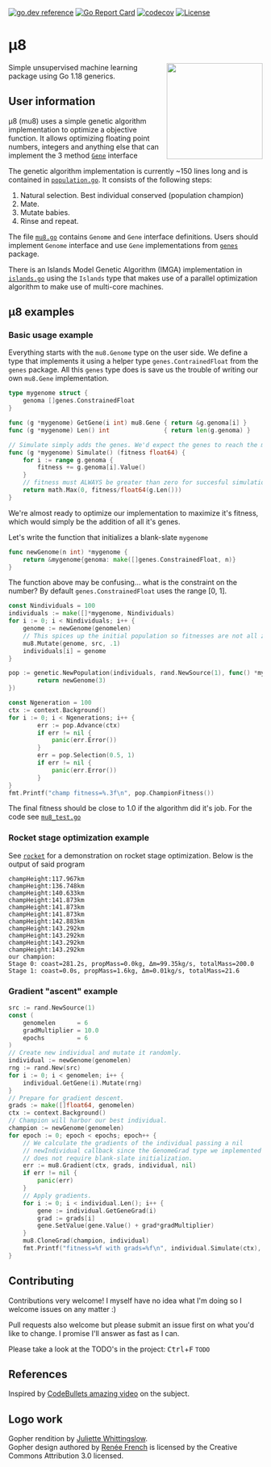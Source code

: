[![go.dev reference](https://pkg.go.dev/badge/github.com/soypat/mu8)](https://pkg.go.dev/github.com/soypat/mu8)
[![Go Report Card](https://goreportcard.com/badge/github.com/soypat/mu8)](https://goreportcard.com/report/github.com/soypat/mu8)
[![codecov](https://codecov.io/gh/soypat/mu8/branch/main/graph/badge.svg)](https://codecov.io/gh/soypat/mu8/branch/main)
[![License](https://img.shields.io/badge/License-BSD_2--Clause-orange.svg)](https://opensource.org/licenses/BSD-2-Clause)

# μ8

<img align="right" width="190px" src="https://user-images.githubusercontent.com/26156425/147430929-bd9adebd-9c00-4ee2-a5bd-bc8642ee9a82.png">

Simple unsupervised machine learning package using Go 1.18 generics.

## User information
μ8 (mu8) uses a simple genetic algorithm implementation to optimize a objective function. It allows optimizing floating point numbers, integers and anything else that can implement the 3 method [`Gene`](./mu8.go) interface

The genetic algorithm implementation is currently ~150 lines long and is contained in [`population.go`](./genetic/population.go). It consists of the following steps:

1. Natural selection. Best individual conserved (population champion)
2. Mate.
3. Mutate babies.
4. Rinse and repeat.

The file [`mu8.go`](./mu8.go) contains `Genome` and `Gene` interface definitions. Users should implement `Genome` interface and use `Gene` implementations from [`genes`](./genes) package.

There is an Islands Model Genetic Algorithm (IMGA) implementation in [`islands.go`](./genetic/islands.go) using the `Islands` type that makes use of a parallel optimization algorithm to make use of multi-core machines.

## μ8 examples

### Basic usage example
Everything starts with the `mu8.Genome` type on the user side. We define a type that implements it
using a helper type `genes.ContrainedFloat` from the `genes` package. All this `genes` type does
is save us the trouble of writing our own `mu8.Gene` implementation.

```go
type mygenome struct {
	genoma []genes.ConstrainedFloat
}

func (g *mygenome) GetGene(i int) mu8.Gene { return &g.genoma[i] }
func (g *mygenome) Len() int               { return len(g.genoma) }

// Simulate simply adds the genes. We'd expect the genes to reach the max values of the constraint.
func (g *mygenome) Simulate() (fitness float64) {
	for i := range g.genoma {
		fitness += g.genoma[i].Value()
	}
    // fitness must ALWAYS be greater than zero for succesful simulation.
	return math.Max(0, fitness/float64(g.Len()))
}
```
We're almost ready to optimize our implementation to maximize it's fitness, which would simply be the addition of all it's genes.

Let's write the function that initializes a blank-slate `mygenome`

```go
func newGenome(n int) *mygenome {
	return &mygenome{genoma: make([]genes.ConstrainedFloat, n)}
}
```
The function above may be confusing... what is the constraint on the number? By default
`genes.ConstrainedFloat` uses the range [0, 1]. 

```go
const Nindividuals = 100
individuals := make([]*mygenome, Nindividuals)
for i := 0; i < Nindividuals; i++ {
	genome := newGenome(genomelen)
	// This spices up the initial population so fitnesses are not all zero.
	mu8.Mutate(genome, src, .1)
	individuals[i] = genome
}

pop := genetic.NewPopulation(individuals, rand.NewSource(1), func() *mygenome {
		return newGenome(3)
})

const Ngeneration = 100
ctx := context.Background()
for i := 0; i < Ngenerations; i++ {
		err := pop.Advance(ctx)
		if err != nil {
			panic(err.Error())
		}
		err = pop.Selection(0.5, 1)
		if err != nil {
			panic(err.Error())
		}
}
fmt.Printf("champ fitness=%.3f\n", pop.ChampionFitness())
```
The final fitness should be close to 1.0 if the algorithm did it's job. For the code see 
[`mu8_test.go`](./mu8_test.go)

### Rocket stage optimization example

See [`rocket`](./examples/rocket/main.go) for a demonstration on rocket stage optimization. 
Below is the output of said program
```
champHeight:117.967km
champHeight:136.748km
champHeight:140.633km
champHeight:141.873km
champHeight:141.873km
champHeight:141.873km
champHeight:142.883km
champHeight:143.292km
champHeight:143.292km
champHeight:143.292km
champHeight:143.292km
our champion: 
Stage 0: coast=281.2s, propMass=0.0kg, Δm=99.35kg/s, totalMass=200.0
Stage 1: coast=0.0s, propMass=1.6kg, Δm=0.01kg/s, totalMass=21.6
```

### Gradient "ascent" example
```go
src := rand.NewSource(1)
const (
	genomelen      = 6
	gradMultiplier = 10.0
	epochs         = 6
)
// Create new individual and mutate it randomly.
individual := newGenome(genomelen)
rng := rand.New(src)
for i := 0; i < genomelen; i++ {
	individual.GetGene(i).Mutate(rng)
}
// Prepare for gradient descent.
grads := make([]float64, genomelen)
ctx := context.Background()
// Champion will harbor our best individual.
champion := newGenome(genomelen)
for epoch := 0; epoch < epochs; epoch++ {
	// We calculate the gradients of the individual passing a nil
	// newIndividual callback since the GenomeGrad type we implemented
	// does not require blank-slate initialization.
	err := mu8.Gradient(ctx, grads, individual, nil)
	if err != nil {
		panic(err)
	}
	// Apply gradients.
	for i := 0; i < individual.Len(); i++ {
		gene := individual.GetGeneGrad(i)
		grad := grads[i]
		gene.SetValue(gene.Value() + grad*gradMultiplier)
	}
	mu8.CloneGrad(champion, individual)
	fmt.Printf("fitness=%f with grads=%f\n", individual.Simulate(ctx), grads)
}
```

## Contributing
Contributions very welcome! I myself have no idea what I'm doing so I welcome
issues on any matter :)

Pull requests also welcome but please submit an issue first on what you'd like to change.
I promise I'll answer as fast as I can.

Please take a look at the TODO's in the project: <kbd>Ctrl</kbd>+<kbd>F</kbd> `TODO`

## References
Inspired by [CodeBullets amazing video](https://www.youtube.com/watch?v=BOZfhUcNiqk) on the subject.

## Logo work
Gopher rendition by [Juliette Whittingslow](https://www.instagram.com/artewitty/).  
Gopher design authored by [Renée French](https://www.instagram.com/reneefrench)
is licensed by the Creative Commons Attribution 3.0 licensed.
